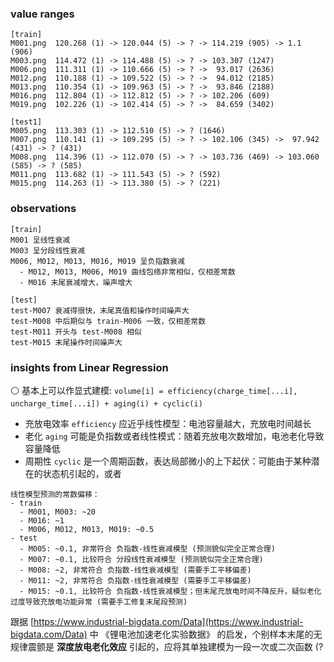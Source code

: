 ### value ranges

```
[train]
M001.png  120.268 (1) -> 120.044 (5) -> ? -> 114.219 (905) -> 1.1 (906)
M003.png  114.472 (1) -> 114.488 (5) -> ? -> 103.307 (1247)
M006.png  111.311 (1) -> 110.666 (5) -> ? ->  93.017 (2636)
M012.png  110.188 (1) -> 109.522 (5) -> ? ->  94.012 (2185)
M013.png  110.354 (1) -> 109.963 (5) -> ? ->  93.846 (2188)
M016.png  112.804 (1) -> 112.812 (5) -> ? -> 102.206 (609)
M019.png  102.226 (1) -> 102.414 (5) -> ? ->  84.659 (3402)

[test1]
M005.png  113.303 (1) -> 112.510 (5) -> ? (1646)
M007.png  110.141 (1) -> 109.295 (5) -> ? -> 102.106 (345) ->  97.942 (431) -> ? (431)
M008.png  114.396 (1) -> 112.070 (5) -> ? -> 103.736 (469) -> 103.060 (585) -> ? (585)
M011.png  113.682 (1) -> 111.543 (5) -> ? (592)
M015.png  114.263 (1) -> 113.380 (5) -> ? (221)
```

### observations

```
[train]
M001 呈线性衰减
M003 呈分段线性衰减
M006, M012, M013, M016, M019 呈负指数衰减
  - M012, M013, M006, M019 曲线包络非常相似，仅相差常数
  - M016 末尾衰减增大，噪声增大

[test]
test-M007 衰减得很快，末尾真值和操作时间噪声大
test-M008 中后期似与 train-M006 一致，仅相差常数
test-M011 开头与 test-M008 相似
test-M015 末尾操作时间噪声大
```

### insights from Linear Regression 

⚪ 基本上可以作显式建模: `volume[i] = efficiency(charge_time[...i], uncharge_time[...i]) + aging(i) + cyclic(i)`

- 充放电效率 `efficiency` 应近乎线性模型：电池容量越大，充放电时间越长
- 老化 `aging` 可能是负指数或者线性模式：随着充放电次数增加，电池老化导致容量降低
- 周期性 `cyclic` 是一个周期函数，表达局部微小的上下起伏：可能由于某种潜在的状态机引起的，或者

```
线性模型预测的常数偏移：
- train
  - M001, M003: ~20
  - M016: ~1
  - M006, M012, M013, M019: ~0.5
- test
  - M005: ~0.1, 非常符合 负指数-线性衰减模型 (预测貌似完全正常合理)
  - M007: ~0.1, 比较符合 分段线性衰减模型 (预测貌似完全正常合理)
  - M008: ~2, 非常符合 负指数-线性衰减模型 (需要手工平移偏差)
  - M011: ~2, 非常符合 负指数-线性衰减模型 (需要手工平移偏差)
  - M015: ~0.1, 比较符合 负指数-线性衰减模型；但末尾充放电时间不降反升，疑似老化过度导致充放电功能异常 (需要手工修复末尾段预测)
```

跟据 [https://www.industrial-bigdata.com/Data](https://www.industrial-bigdata.com/Data) 中 《锂电池加速老化实验数据》 的启发，个别样本末尾的无规律震颤是 **深度放电老化效应** 引起的，应将其单独建模为一段一次或二次函数 (?
